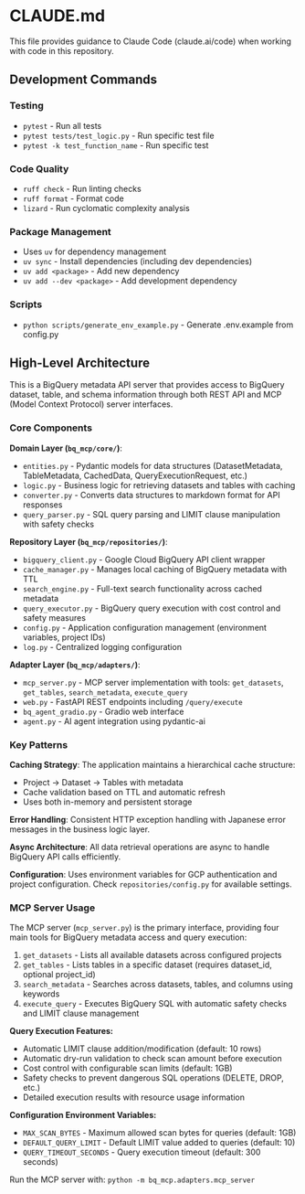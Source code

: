 # CLAUDE.md

This file provides guidance to Claude Code (claude.ai/code) when working with code in this repository.

## Development Commands

### Testing
- `pytest` - Run all tests
- `pytest tests/test_logic.py` - Run specific test file
- `pytest -k test_function_name` - Run specific test

### Code Quality
- `ruff check` - Run linting checks
- `ruff format` - Format code
- `lizard` - Run cyclomatic complexity analysis

### Package Management
- Uses `uv` for dependency management
- `uv sync` - Install dependencies (including dev dependencies)
- `uv add <package>` - Add new dependency
- `uv add --dev <package>` - Add development dependency

### Scripts
- `python scripts/generate_env_example.py` - Generate .env.example from config.py

## High-Level Architecture

This is a BigQuery metadata API server that provides access to BigQuery dataset, table, and schema information through both REST API and MCP (Model Context Protocol) server interfaces.

### Core Components

**Domain Layer (`bq_mcp/core/`)**:
- `entities.py` - Pydantic models for data structures (DatasetMetadata, TableMetadata, CachedData, QueryExecutionRequest, etc.)
- `logic.py` - Business logic for retrieving datasets and tables with caching
- `converter.py` - Converts data structures to markdown format for API responses
- `query_parser.py` - SQL query parsing and LIMIT clause manipulation with safety checks

**Repository Layer (`bq_mcp/repositories/`)**:
- `bigquery_client.py` - Google Cloud BigQuery API client wrapper
- `cache_manager.py` - Manages local caching of BigQuery metadata with TTL
- `search_engine.py` - Full-text search functionality across cached metadata
- `query_executor.py` - BigQuery query execution with cost control and safety measures
- `config.py` - Application configuration management (environment variables, project IDs)
- `log.py` - Centralized logging configuration

**Adapter Layer (`bq_mcp/adapters/`)**:
- `mcp_server.py` - MCP server implementation with tools: `get_datasets`, `get_tables`, `search_metadata`, `execute_query`
- `web.py` - FastAPI REST endpoints including `/query/execute`
- `bq_agent_gradio.py` - Gradio web interface
- `agent.py` - AI agent integration using pydantic-ai

### Key Patterns

**Caching Strategy**: The application maintains a hierarchical cache structure:
- Project → Dataset → Tables with metadata
- Cache validation based on TTL and automatic refresh
- Uses both in-memory and persistent storage

**Error Handling**: Consistent HTTP exception handling with Japanese error messages in the business logic layer.

**Async Architecture**: All data retrieval operations are async to handle BigQuery API calls efficiently.

**Configuration**: Uses environment variables for GCP authentication and project configuration. Check `repositories/config.py` for available settings.

### MCP Server Usage
The MCP server (`mcp_server.py`) is the primary interface, providing four main tools for BigQuery metadata access and query execution:
1. `get_datasets` - Lists all available datasets across configured projects
2. `get_tables` - Lists tables in a specific dataset (requires dataset_id, optional project_id)
3. `search_metadata` - Searches across datasets, tables, and columns using keywords
4. `execute_query` - Executes BigQuery SQL with automatic safety checks and LIMIT clause management

**Query Execution Features:**
- Automatic LIMIT clause addition/modification (default: 10 rows)
- Automatic dry-run validation to check scan amount before execution
- Cost control with configurable scan limits (default: 1GB)
- Safety checks to prevent dangerous SQL operations (DELETE, DROP, etc.)
- Detailed execution results with resource usage information

**Configuration Environment Variables:**
- `MAX_SCAN_BYTES` - Maximum allowed scan bytes for queries (default: 1GB)
- `DEFAULT_QUERY_LIMIT` - Default LIMIT value added to queries (default: 10)
- `QUERY_TIMEOUT_SECONDS` - Query execution timeout (default: 300 seconds)

Run the MCP server with: `python -m bq_mcp.adapters.mcp_server`